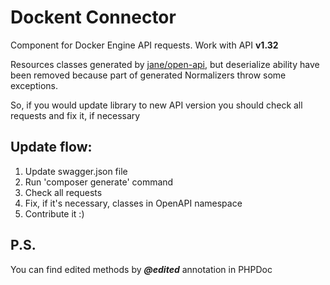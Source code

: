 **Dockent Connector**
===

Component for Docker Engine API requests. Work with API **v1.32** 

Resources classes generated by [jane/open-api](https://packagist.org/packages/jane/open-api), but deserialize ability 
have been removed because part of generated Normalizers throw some exceptions. 

So, if you would update library to new API version you should check all requests and fix it, if necessary


Update flow:
---
1. Update swagger.json file
2. Run 'composer generate' command
3. Check all requests
4. Fix, if it's necessary, classes in OpenAPI namespace
5. Contribute it :)



**P.S.**
--- 
You can find edited methods by **_@edited_** annotation in PHPDoc
